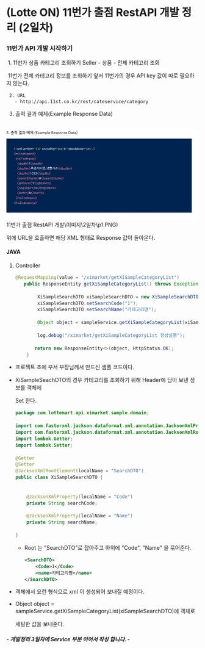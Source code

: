 # (Lotte ON) 11번가 출점 RestAPI 개발 정리 (2일차)



  ### 11번가 API 개발 시작하기  

​	1.  11번가 상품 카테고리 조회하기  Seller - 상품 - 전체 카테고리 조회 

​		 11번가 전체 카테고리 정보를 조회하기 앞서 11번가의 경우 API key 값이 따로 필요하지 않는다. 

  	 2. URL 
       - http://api.11st.co.kr/rest/cateservice/category



3.  출력 결과 예제(Example Response Data)

​		![p1](./이미지/2일차/p1.PNG)11번가 출점 RestAPI 개발\이미지\2일차\p1.PNG)     

 위에 URL을 호출하면 해당 XML 형태로 Response 값이 돌아온다. 



#### JAVA 

1. Controller 

   ```java
   @RequestMapping(value = "/ximarket/getXiSampleCategoryList")
      public ResponseEntity getXiSampleCategoryList() throws Exception{
   
           XiSampleSearchDTO xiSampleSearchDTO = new XiSampleSearchDTO();
           xiSampleSearchDTO.setSearchCode("1");
           xiSampleSearchDTO.setSearchName("카테고리명");
   
           Object object = sampleService.getXiSampleCategoryList(xiSampleSearchDTO);
   
           log.debug("/ximarket/getXiSampleCategoryList 정상실행");
   
          return new ResponseEntity<>(object, HttpStatus.OK);
       }
   
   ```

 - 프로젝트 초에 부서 부장님께서 만드신 샘플 코드이다. 

 - XiSampleSeachDTO의 경우 카테고리를 조회하기 위해 Header에 담아 보낸 정보를 객체에 

   Set 한다.

   ```java
   package com.lottemart.api.ximarket.sample.domain;
   
   import com.fasterxml.jackson.dataformat.xml.annotation.JacksonXmlProperty;
   import com.fasterxml.jackson.dataformat.xml.annotation.JacksonXmlRootElement;
   import lombok.Getter;
   import lombok.Setter;
   
   @Getter
   @Setter
   @JacksonXmlRootElement(localName = "SearchDTO")
   public class XiSampleSearchDTO {
   
   
       @JacksonXmlProperty(localName = "Code")
       private String searchCode;
   
       @JacksonXmlProperty(localName = "Name")
       private String searchName;
   
   }
   
   ```

   - Root 는 "SearchDTO"로 잡아주고 하위에 "Code", "Name" 을  묶어준다. 

     ```xml
     <SearchDTO>
         <Code>1</Code>
         <name>카테고리명</name>
     </SearchDTO>
     ```

 - 객체에서 요런 형식으로 xml 이 생성되어 보내질 예정이다. 

 - Object  object = sampleService.getXiSampleCategoryList(xiSampleSearchDTO)에 객체로 

   세팅한 값을 보내준다. 




##### - 개발정리 3일차에 Service 부분 이어서 작성 합니다. - 

